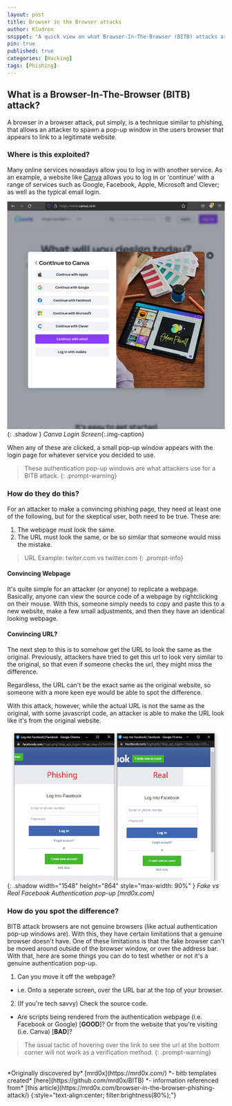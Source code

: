 ```yaml
---
layout: post
title: Browser in the Browser attacks
author: Kludron
snippet: "A quick view on what Browser-In-The-Browser (BITB) attacks are and how to spot one."
pin: true
published: true
categories: [Hacking]
tags: [Phishing]
---
```


## What is a Browser-In-The-Browser (BITB) attack?

A browser in a browser attack, put simply, is a technique similar to phishing,
that allows an attacker to spawn a pop-up window in the users browser that 
appears to link to a legitimate website.


### Where is this exploited?

Many online services nowadays allow you to log in with another service. As an 
example, a website like [Canva](https://www.canva.com) allows you to log in or
'continue' with a range of services such as Google, Facebook, Apple, Microsoft
and Clever; as well as the typical email login.

![canva-login-screen](/assets/img/canva-login.png){: .shadow }
_Canva Login Screen_{:.img-caption}


When any of these are clicked, a small pop-up window appears with the login
page for whatever service you decided to use.


> These authentication pop-up windows are what attackers use for a BITB attack.
{: .prompt-warning}


### How do they do this?

For an attacker to make a convincing phishing page, they need at least one 
of the following, but for the skeptical user, both need to be true. These are:

1. The webpage must look the same.
2. The URL must look the same, or be so similar that someone would miss the
mistake.

> URL Example: twiter.com vs twitter.com
{: .prompt-info}

#### Convincing Webpage

It's quite simple for an attacker (or anyone) to replicate a webpage.
Basically, anyone can view the source code of a webpage by rightclicking on
their mouse. With this, someone simply needs to copy and paste this to a new
website, make a few small adjustments, and then they have an identical looking
webpage.

#### Convincing URL?

The next step to this is to somehow get the URL to look the same as the
original. Previously, attackers have tried to get this url to look very
similar to the original, so that even if someone checks the url, they might
miss the difference. 

Regardless, the URL can't be the exact same as the original website, so 
someone with a more keen eye would be able to spot the difference.

With this attack, however, while the actual URL is not the same as the 
original, with some javascript code, an attacker is able to make the URL 
look like it's from the original website.

![bitb-fake-vs-real](/assets/img/bitb-phishing-vs-real.png){: .shadow width="1548" height="864" style="max-width: 90%" }
_Fake vs Real Facebook Authentication pop-up [mrd0x.com]_

### How do you spot the difference?

BITB attack browsers are not genuine browsers (like actual authentication
pop-up windows are). With this, they have certain limitations that a genuine
browser doesn't have. One of these limitations is that the fake browser can't 
be moved around outside of the browser window, or over the address bar. With 
that, here are some things you can do to test whether or not it's a genuine 
authentication pop-up.

1. Can you move it off the webpage?
  - i.e. Onto a seperate screen, over the URL bar at the top of your browser.
2. (If you're tech savvy) Check the source code.
  - Are scripts being rendered from the authentication webpage (i.e. Facebook
  or Google) [**GOOD**]? Or from the website that you're visiting (i.e. Canva)
  [**BAD**]?

> The usual tactic of hovering over the link to see the url at the bottom corner will not work as a verification method.
{: .prompt-warning}

<br>
*Originally discovered by* [mrd0x](https://mrd0x.com/) *- bitb templates created* [here](https://github.com/mrd0x/BITB) *- information referenced from* [this article](https://mrd0x.com/browser-in-the-browser-phishing-attack/)
{:style="text-align:center; filter:brightness(80%);"}
